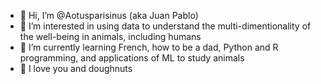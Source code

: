 - 👋 Hi, I’m @Aotusparisinus (aka Juan Pablo)
- 👀 I’m interested in using data to understand the multi-dimentionality of the well-being in animals, including humans
- 🌱 I’m currently learning French, how to be a dad, Python and R programming, and applications of ML to study animals
- 💞️ I love you and doughnuts

<!---
Aotusparisinus/Aotusparisinus is a ✨ special ✨ repository because its `README.md` (this file) appears on your GitHub profile.
You can click the Preview link to take a look at your changes.
--->
